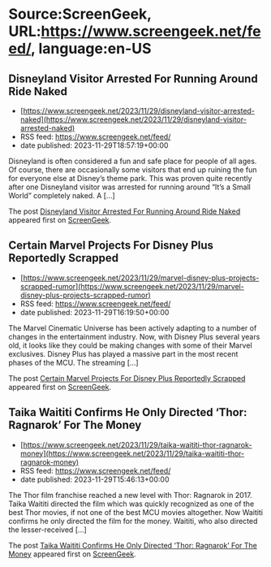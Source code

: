 # Source:ScreenGeek, URL:https://www.screengeek.net/feed/, language:en-US

## Disneyland Visitor Arrested For Running Around Ride Naked
 - [https://www.screengeek.net/2023/11/29/disneyland-visitor-arrested-naked](https://www.screengeek.net/2023/11/29/disneyland-visitor-arrested-naked)
 - RSS feed: https://www.screengeek.net/feed/
 - date published: 2023-11-29T18:57:19+00:00

<p>Disneyland is often considered a fun and safe place for people of all ages. Of course, there are occasionally some visitors that end up ruining the fun for everyone else at Disney&#8217;s theme park. This was proven quite recently after one Disneyland visitor was arrested for running around &#8220;It&#8217;s a Small World&#8221; completely naked. A [...]</p>
<p>The post <a href="https://www.screengeek.net/2023/11/29/disneyland-visitor-arrested-naked/">Disneyland Visitor Arrested For Running Around Ride Naked</a> appeared first on <a href="https://www.screengeek.net">ScreenGeek</a>.</p>

## Certain Marvel Projects For Disney Plus Reportedly Scrapped
 - [https://www.screengeek.net/2023/11/29/marvel-disney-plus-projects-scrapped-rumor](https://www.screengeek.net/2023/11/29/marvel-disney-plus-projects-scrapped-rumor)
 - RSS feed: https://www.screengeek.net/feed/
 - date published: 2023-11-29T16:19:50+00:00

<p>The Marvel Cinematic Universe has been actively adapting to a number of changes in the entertainment industry. Now, with Disney Plus several years old, it looks like they could be making changes with some of their Marvel exclusives. Disney Plus has played a massive part in the most recent phases of the MCU. The streaming [...]</p>
<p>The post <a href="https://www.screengeek.net/2023/11/29/marvel-disney-plus-projects-scrapped-rumor/">Certain Marvel Projects For Disney Plus Reportedly Scrapped</a> appeared first on <a href="https://www.screengeek.net">ScreenGeek</a>.</p>

## Taika Waititi Confirms He Only Directed ‘Thor: Ragnarok’ For The Money
 - [https://www.screengeek.net/2023/11/29/taika-waititi-thor-ragnarok-money](https://www.screengeek.net/2023/11/29/taika-waititi-thor-ragnarok-money)
 - RSS feed: https://www.screengeek.net/feed/
 - date published: 2023-11-29T15:46:13+00:00

<p>The Thor film franchise reached a new level with Thor: Ragnarok in 2017. Taika Waititi directed the film which was quickly recognized as one of the best Thor movies, if not one of the best MCU movies altogether. Now Waititi confirms he only directed the film for the money. Waititi, who also directed the lesser-received [...]</p>
<p>The post <a href="https://www.screengeek.net/2023/11/29/taika-waititi-thor-ragnarok-money/">Taika Waititi Confirms He Only Directed &#8216;Thor: Ragnarok&#8217; For The Money</a> appeared first on <a href="https://www.screengeek.net">ScreenGeek</a>.</p>

